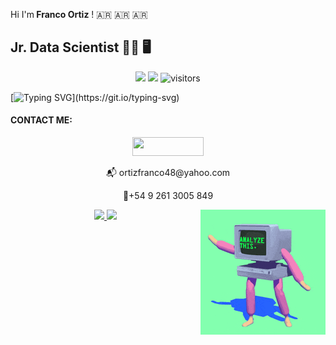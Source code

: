<p>Hi I'm<strong> Franco Ortiz</strong> ! 🇦🇷 🇦🇷 🇦🇷 <p/> 

## Jr. Data Scientist 👨‍🔬 🖥️

<!--   my-icons -->
<p align="center">
    <a href="https://github.com/ortizfram/ortizrfam"><img src="https://img.shields.io/badge/status-updating-brightgreen.svg"></a>
    <a href="https://github.com/ortizfram/ortizfram/stargazers"><img src="https://img.shields.io/github/stars/ortizfram/ortizfram.svg?logo=github"></a>
    <img src="https://visitor-badge.laobi.icu/badge?page_id=ortizrfram.ortizrfram" alt="visitors"/>   
</p>

<!--   my-ticker -->    
[![Typing SVG](https://readme-typing-svg.herokuapp.com?color=%2336BCF7&center=true&vCenter=true&width=600&lines=Hi+there+👋,+I+am+Franco+Ortiz;+Welcome+to+My+Profile!;Over+2+years+of+programming+experience;Always+learning;Data+Scientist+🔬;Machine+learning+enthusiast;)](https://git.io/typing-svg)

#### **CONTACT ME**:
<!-- contact --> 
<div style="display: inline_block" align="center">
 
<a href="https://www.linkedin.com/in/ortizfranco-" target="_blank"><img src="https://img.shields.io/badge/linkedin-%230077B5.svg?&style=for-the-badge&logo=linkedin&logoColor=white" height="30" width="114"></a>
<p>📬 ortizfranco48@yahoo.com<p/>
<p>📱+54 9 261 3005 849<p/>
 
  <!-- gif 1 --> 
  <div align="right" style="display: inline_block">
    <img src="https://github.com/ortizfram/ortizfram/blob/main/analize%20this.gif" align="right" widt=200px>
  </div>
 
</div>


<!-- stats -->
<div align="center">
  <a href="https://github.com/ortizfram">
    <img height="180em" src="https://github-readme-stats.vercel.app/api?username=ortizfram&show_icons=true&theme=merko&include_all_commits=true&count_private=true"/>
    <img height="180em" src="https://github-readme-stats.vercel.app/api/top-langs/?username=ortizfram&layout=compact&langs_count=7&theme=merko"/>
</div>
                  

